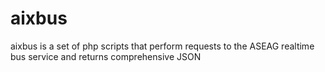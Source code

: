 # aixbus
aixbus is a set of php scripts that perform requests to the ASEAG realtime bus service and returns comprehensive JSON
